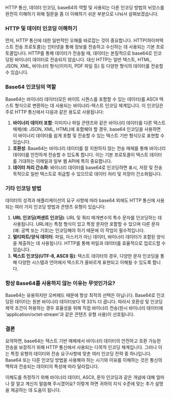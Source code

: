 HTTP 통신, 데이터 인코딩, base64의 역할 및 사용되는 다른 인코딩 방법의 뉘앙스를 완전히 이해하기 위해 질문을 좀 더 이해하기 쉬운 부분으로 나눠서 살펴보겠습니다.

### HTTP 및 데이터 인코딩 이해하기

먼저, HTTP 통신에 대한 일반적인 오해를 바로잡는 것이 중요합니다. HTTP(하이퍼텍스트 전송 프로토콜)는 인터넷을 통해 정보를 전송하고 수신하는 데 사용되는 기본 프로토콜입니다. HTTP를 통해 데이터가 전송될 때, 데이터는 본질적으로 base64로 인코딩된 바이너리 데이터로 전송되지 않습니다. 대신 HTTP는 일반 텍스트, HTML, JSON, XML, 바이너리 형식(이미지, PDF 파일 등) 등 다양한 형식의 데이터를 전송할 수 있습니다.

### Base64 인코딩의 역할

Base64는 바이너리 데이터(모든 바이트 시퀀스를 포함할 수 있는 데이터)를 ASCII 텍스트 형식으로 변환하는 데 사용되는 바이너리-텍스트 인코딩 체계입니다. 이 인코딩은 주로 HTTP 통신에서 다음과 같은 용도로 사용됩니다:

1. **바이너리 데이터 포함**: 이미지나 파일 콘텐츠와 같은 바이너리 데이터를 다른 텍스트 매체(예: JSON, XML, HTML)에 포함해야 할 경우, base64 인코딩을 사용하면 이 바이너리 데이터를 쉽게 포함 및 전송할 수 있는 텍스트 기반 형식으로 표현할 수 있습니다.
2. **호환성**: Base64는 바이너리 데이터를 잘 지원하지 않는 전송 매체를 통해 바이너리 데이터를 안전하게 전송할 수 있도록 합니다. 이는 기본 프로토콜이 텍스트 데이터를 기대하는 이메일과 일부 웹 API에 특히 중요합니다.
3. **데이터 처리 간소화**: 바이너리 데이터를 base64로 인코딩하면 표시, 저장 및 전송 목적으로 일반 텍스트로 취급할 수 있으므로 데이터 처리 및 저장이 간소화됩니다.

### 기타 인코딩 방법

데이터의 성격과 애플리케이션의 요구 사항에 따라 base64 외에도 HTTP 통신에 사용되는 여러 가지 인코딩 방법과 콘텐츠 유형이 있습니다:

1. **URL 인코딩(퍼센트 인코딩)**: URL 및 쿼리 매개변수의 특수 문자를 인코딩하는 데 사용됩니다. URL에는 특정 형식이 있고 특정 문자만 포함할 수 있으며 다른 문자(예: 공백 또는 기호)는 인코딩해야 하기 때문에 이 작업이 필수적입니다.
2. **멀티파트/양식 데이터**: 파일, 아스키가 아닌 데이터, 바이너리 데이터가 포함된 양식을 제출하는 데 사용됩니다. HTTP를 통해 파일과 데이터를 효율적으로 업로드할 수 있습니다.
3. **텍스트 인코딩(UTF-8, ASCII 등)**: 텍스트 데이터의 경우, 다양한 문자 인코딩을 통해 다양한 시스템과 언어에서 텍스트가 올바르게 표현되고 이해될 수 있도록 합니다.

### 항상 Base64를 사용하지 않는 이유는 무엇인가요?

Base64는 유용하지만 오버헤드 때문에 항상 최적의 선택은 아닙니다. Base64로 인코딩된 데이터는 원본 바이너리 데이터보다 약 33% 더 큽니다. 따라서 호환성 및 인코딩 제약 조건이 허용하는 경우 효율성을 위해 직접 바이너리 전송(원시 바이너리 데이터에 'application/octet-stream'과 같은 콘텐츠 유형 사용)이 선호됩니다.

### 결론

요약하면, base64는 텍스트 기반 매체에서 바이너리 데이터의 안전하고 호환 가능한 전송을 보장하기 위해 HTTP 통신에서 사용되는 다목적 인코딩 체계입니다. 그러나 이는 특정 유형의 데이터와 전송 요구사항에 맞춘 여러 인코딩 전략 중 하나입니다. Base64 또는 다른 인코딩 방법을 사용해야 하는 시기와 이유를 이해하는 것은 통신의 맥락과 전송되는 데이터의 특성에 따라 달라집니다.

이해도를 측정하기 위해 바이너리 데이터, ASCII, 문자 인코딩과 같은 개념에 대해 얼마나 잘 알고 계신지 말씀해 주시겠어요? 이렇게 하면 귀하의 지식 수준에 맞는 추가 설명을 제공하는 데 도움이 됩니다.
